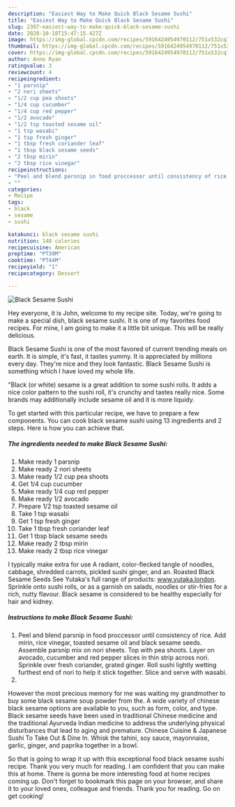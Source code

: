 ```yaml
---
description: "Easiest Way to Make Quick Black Sesame Sushi"
title: "Easiest Way to Make Quick Black Sesame Sushi"
slug: 2397-easiest-way-to-make-quick-black-sesame-sushi
date: 2020-10-18T15:47:15.427Z
image: https://img-global.cpcdn.com/recipes/5916424954970112/751x532cq70/black-sesame-sushi-recipe-main-photo.jpg
thumbnail: https://img-global.cpcdn.com/recipes/5916424954970112/751x532cq70/black-sesame-sushi-recipe-main-photo.jpg
cover: https://img-global.cpcdn.com/recipes/5916424954970112/751x532cq70/black-sesame-sushi-recipe-main-photo.jpg
author: Anne Ryan
ratingvalue: 3
reviewcount: 4
recipeingredient:
- "1 parsnip"
- "2 nori sheets"
- "1/2 cup pea shoots"
- "1/4 cup cucumber"
- "1/4 cup red pepper"
- "1/2 avocado"
- "1/2 tsp toasted sesame oil"
- "1 tsp wasabi"
- "1 tsp fresh ginger"
- "1 tbsp fresh coriander leaf"
- "1 tbsp black sesame seeds"
- "2 tbsp mirin"
- "2 tbsp rice vinegar"
recipeinstructions:
- "Peel and blend parsnip in food proccessor until consistency of rice. Add mirin, rice vinegar, toasted sesame oil and black sesame seeds. Assemble parsnip mix on nori sheets. Top with pea shoots. Layer on avocado, cucumber and red pepper slices in thin strip across nori. Sprinkle over fresh coriander, grated ginger. Roll sushi lightly wetting furthest end of nori to help it stick together. Slice and serve with wasabi."
- ""
categories:
- Recipe
tags:
- black
- sesame
- sushi

katakunci: black sesame sushi 
nutrition: 140 calories
recipecuisine: American
preptime: "PT39M"
cooktime: "PT44M"
recipeyield: "1"
recipecategory: Dessert

---
```



![Black Sesame Sushi](https://img-global.cpcdn.com/recipes/5916424954970112/751x532cq70/black-sesame-sushi-recipe-main-photo.jpg)

Hey everyone, it is John, welcome to my recipe site. Today, we're going to make a special dish, black sesame sushi. It is one of my favorites food recipes. For mine, I am going to make it a little bit unique. This will be really delicious.

Black Sesame Sushi is one of the most favored of current trending meals on earth. It is simple, it's fast, it tastes yummy. It is appreciated by millions every day. They're nice and they look fantastic. Black Sesame Sushi is something which I have loved my whole life.

&#34;Black (or white) sesame is a great addition to some sushi rolls. It adds a nice color pattern to the sushi roll, it&#39;s crunchy and tastes really nice. Some brands may additionally include sesame oil and it is more liquidy.


To get started with this particular recipe, we have to prepare a few components. You can cook black sesame sushi using 13 ingredients and 2 steps. Here is how you can achieve that.

<!--inarticleads1-->

##### The ingredients needed to make Black Sesame Sushi:

1. Make ready 1 parsnip
1. Make ready 2 nori sheets
1. Make ready 1/2 cup pea shoots
1. Get 1/4 cup cucumber
1. Make ready 1/4 cup red pepper
1. Make ready 1/2 avocado
1. Prepare 1/2 tsp toasted sesame oil
1. Take 1 tsp wasabi
1. Get 1 tsp fresh ginger
1. Take 1 tbsp fresh coriander leaf
1. Get 1 tbsp black sesame seeds
1. Make ready 2 tbsp mirin
1. Make ready 2 tbsp rice vinegar


I typically make extra for use A radiant, color-flecked tangle of noodles, cabbage, shredded carrots, pickled sushi ginger, and an. Roasted Black Sesame Seeds See Yutaka&#39;s full range of products: www.yutaka.london. Sprinkle onto sushi rolls, or as a garnish on salads, noodles or stir-fries for a rich, nutty flavour. Black sesame is considered to be healthy especially for hair and kidney. 

<!--inarticleads2-->

##### Instructions to make Black Sesame Sushi:

1. Peel and blend parsnip in food proccessor until consistency of rice. Add mirin, rice vinegar, toasted sesame oil and black sesame seeds. Assemble parsnip mix on nori sheets. Top with pea shoots. Layer on avocado, cucumber and red pepper slices in thin strip across nori. Sprinkle over fresh coriander, grated ginger. Roll sushi lightly wetting furthest end of nori to help it stick together. Slice and serve with wasabi.
1. 


However the most precious memory for me was waiting my grandmother to buy some black sesame soup powder from the. A wide variety of chinese black sesame options are available to you, such as form, color, and type. Black sesame seeds have been used in traditional Chinese medicine and the traditional Ayurveda Indian medicine to address the underlying physical disturbances that lead to aging and premature. Chinese Cuisine &amp; Japanese Sushi To Take Out &amp; Dine In. Whisk the tahini, soy sauce, mayonnaise, garlic, ginger, and paprika together in a bowl. 

So that is going to wrap it up with this exceptional food black sesame sushi recipe. Thank you very much for reading. I am confident that you can make this at home. There is gonna be more interesting food at home recipes coming up. Don't forget to bookmark this page on your browser, and share it to your loved ones, colleague and friends. Thank you for reading. Go on get cooking!
